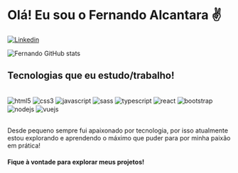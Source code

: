 # Olá! Eu sou o Fernando Alcantara ✌️

[![Linkedin](https://img.shields.io/badge/LinkedIn-0077B5?style=for-the-badge&logo=linkedin&logoColor=white0)](https://www.linkedin.com/in/fernando-alcantara-2115b4262/)

![Fernando GitHub stats](https://github-readme-stats.vercel.app/api?username=FernandoAlcantara-dev&show_icons=true&theme=radical)

## Tecnologias que eu estudo/trabalho!

<div style="display: inline_block"><br>
<img align="center" alt="html5" src="https://img.shields.io/badge/HTML5-E34F26?style=for-the-badge&logo=html5&logoColor=white"/>
<img align="center" alt="css3" src="https://img.shields.io/badge/CSS3-1572B6?style=for-the-badge&logo=css3&logoColor=white"/>
<img align="center" alt="javascript" src="https://img.shields.io/badge/JavaScript-F7DF1E?style=for-the-badge&logo=javascript&logoColor=black"/>
<img align="center" alt="sass" src="https://img.shields.io/badge/Sass-CC6699?style=for-the-badge&logo=sass&logoColor=white"/>

<img align="center" alt="typescript" src="https://img.shields.io/badge/TypeScript-007ACC?style=for-the-badge&logo=typescript&logoColor=white"/>
<img align="center" alt="react" src="https://img.shields.io/badge/React-20232A?style=for-the-badge&logo=react&logoColor=61DAFB"/>
<img align="center" alt="bootstrap" src="https://img.shields.io/badge/Bootstrap-563D7C?style=for-the-badge&logo=bootstrap&logoColor=white"/>
<img align="center" alt="nodejs" src="https://img.shields.io/badge/Node.js-43853D?style=for-the-badge&logo=node.js&logoColor=white"/>
<img align="center" alt="vuejs" src="https://img.shields.io/badge/Vue.js-35495E?style=for-the-badge&logo=vue.js&logoColor=4FC08D"/>
 

</div><br>

Desde pequeno sempre fui apaixonado por tecnologia, por isso atualmente estou explorando e aprendendo o máximo que puder para por minha paixão em prática!

#### Fique à vontade para explorar meus projetos!
